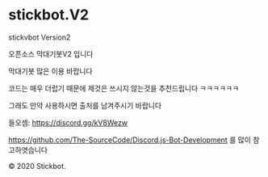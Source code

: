 # stickbot.V2
stickvbot Version2

오픈소스 막대기봇V2 입니다

막대기봇 많은 이용 바랍니다

코드는 매우 더럽기 때문에 제것은 쓰시지 않는것을 추천드립니다 ㅋㅋㅋㅋㅋㅋ

그래도 만약 사용하시면 출처를 남겨주시기 바랍니다

들오셈: https://discord.gg/kV8Wezw

https://github.com/The-SourceCode/Discord.js-Bot-Development 를 많이 참고하엿습니다

© 2020 Stickbot.
